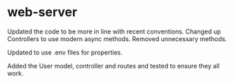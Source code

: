 # web-server

Updated the code to be more in line with recent conventions. Changed up Controllers to use modern async methods. Removed unnecessary methods.

Updated to use .env files for properties.

Added the User model, controller and routes and tested to ensure they all work.
